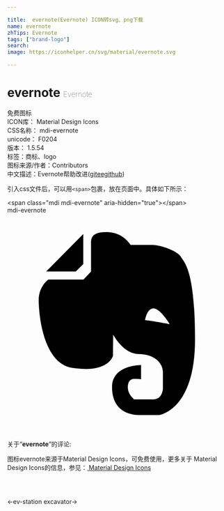 ```yaml
---

title:  evernote(Evernote) ICON转svg、png下载
name: evernote
zhTips: Evernote
tags: ["brand-logo"]
search: 
image: https://iconhelper.cn/svg/material/evernote.svg

---
```


# evernote  <small style="font-size: 60%;font-weight: 100">Evernote</small>


<div class="detail-page">
<p>
<span><span class="badge-success badge">免费图标</span> </span>
<br/>
<span>
ICON库：
<span class="badge-secondary badge">Material Design Icons</span> 
</span>
<br/>
<span>
CSS名称：
<span class="badge-secondary badge">mdi-evernote</span> 
</span>
<br/>
<span>
unicode：
<span class="badge-secondary badge">F0204</span> 
<copy-btn content='F0204' btn-title=""></copy-btn>
<copy-btn :content='String.fromCodePoint(parseInt("F0204", 16))' btn-title="复制U"></copy-btn>
</span>
<br/>
<span>
版本：
<span class="badge-secondary badge">1.5.54</span> 
</span><br/><span>标签：<span class="badge-light badge"><router-link to="/tags/brand-logo.html">商标、logo</router-link></span></span>
<br/>
<span>图标来源/作者：<span class="badge-light badge">Contributors</span></span> 
<br/>
<span class="zh-detail">中文描述：<span class="badge-primary badge">Evernote</span><span class="help-link"><span>帮助改进</span>(<a href="https://gitee.com/liuwave/icon-helper/edit/master/json/material/evernote.json" target="_blank" rel="noopener noreferrer">gitee</a><a href="https://github.com/liuwave/icon-helper/edit/master/json/material/evernote.json" target="_blank" rel="noopener noreferrer">github</a></span>)</span><br/>
</p>
</div>
<div class="alert alert-dark">
  <i class="mdi mdi-evernote mdi-48px"></i>
  <i class="mdi mdi-evernote mdi-36px"></i>
  <i class="mdi mdi-evernote mdi-24px"></i>
  <i class="mdi mdi-evernote mdi-18px"></i>
</div>
<div>
  <p>引入css文件后，可以用<code>&lt;span&gt;</code>包裹，放在页面中。具体如下所示：    
  </p>
  <div class="alert alert-primary" style="font-size: 14px">
    &lt;span class="mdi mdi-evernote" aria-hidden="true"&gt;&lt;/span&gt;
    <copy-btn content='<span class="mdi mdi-evernote" aria-hidden="true"></span>'></copy-btn>
  </div>
  <div class="alert alert-secondary">
    <i class="mdi mdi-evernote"
    style="font-size: 24px"
    aria-hidden="true"></i> mdi-evernote
    <copy-btn content="mdi-evernote" btn-title="复制图标名称"></copy-btn>
  </div>
</div>
<div id="svg" class="svg-wrap">
<svg xmlns="http://www.w3.org/2000/svg" viewBox="0 0 24 24"><path d="M15.09,11.63C15.09,11.63 15.28,10.35 16,10.35C16.76,10.35 17.78,12.06 17.78,12.06C17.78,12.06 15.46,11.63 15.09,11.63M19,4.69C18.64,4.09 16.83,3.41 15.89,3.41C14.96,3.41 13.5,3.41 13.5,3.41C13.5,3.41 12.7,2 10.88,2C9.05,2 9.17,2.81 9.17,3.5V6.32L8.34,7.19H4.5C4.5,7.19 3.44,7.91 3.44,9.44C3.44,11 3.92,16.35 7.13,16.85C10.93,17.43 11.58,15.67 11.58,15.46C11.58,14.56 11.6,13.21 11.6,13.21C11.6,13.21 12.71,15.33 14.39,15.33C16.07,15.33 17.04,16.3 17.04,17.29C17.04,18.28 17.04,19.13 17.04,19.13C17.04,19.13 17,20.28 16,20.28C15,20.28 13.89,20.28 13.89,20.28C13.89,20.28 13.2,19.74 13.2,19C13.2,18.25 13.53,18.05 13.93,18.05C14.32,18.05 14.65,18.09 14.65,18.09V16.53C14.65,16.53 11.47,16.5 11.47,18.94C11.47,21.37 13.13,22 14.46,22C15.8,22 16.63,22 16.63,22C16.63,22 20.56,21.5 20.56,13.75C20.56,6 19.33,5.28 19,4.69M7.5,6.31H4.26L8.32,2.22V5.5L7.5,6.31Z" /></svg>
</div>
<detail full-name='mdi-evernote'></detail>
<div class="icon-detail__container">
<p>关于“<b>evernote</b>”的评论:</p>
</div>
<Vssue title="关于“evernote”的评论" />    
<div><p>图标evernote来源于Material Design Icons，可免费使用，更多关于 Material Design Icons的信息，参见：<a target="_blank" href="https://iconhelper.cn/material.html"> Material Design Icons</a>
</p></div>

<div style="padding:2rem 0 " class="page-nav"><p class="inner"><span class="prev">←<router-link to="/icon/ev-station.html">ev-station</router-link></span> <span class="next"><router-link to="/icon/excavator.html">excavator</router-link>→</span></p></div>

